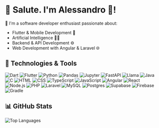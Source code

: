 # 🖖 Salute. I'm Alessandro 👾!

🤞 I'm a software developer enthusiast passionate about:
- Flutter & Mobile Development 📱
- Artificial Intelligence 🧠🤖
- Backend & API Development ⚙️
- Web Development with Angular & Laravel 🌐

## 🔧 Technologies & Tools
![Dart](https://img.shields.io/badge/-Dart-0175C2?logo=dart&logoColor=white&style=flat)
![Flutter](https://img.shields.io/badge/-Flutter-02569B?logo=flutter&logoColor=white&style=flat)
![Python](https://img.shields.io/badge/-Python-3776AB?logo=python&logoColor=white&style=flat)
![Pandas](https://img.shields.io/badge/Pandas-150458?logo=pandas&logoColor=fff)
![Jupyter](https://img.shields.io/badge/-Jupyter-F37626?logo=jupyter&logoColor=white&style=flat)
![FastAPI](https://img.shields.io/badge/-FastAPI-009688?logo=fastapi&logoColor=white&style=flat)
![Llama](https://img.shields.io/badge/Hugging%20Face-FFD21E?logo=huggingface&logoColor=000)
![Java](https://img.shields.io/badge/Java-%23ED8B00.svg?logo=openjdk&logoColor=white)
![C](https://img.shields.io/badge/-C-A8B9CC?logo=c&logoColor=white&style=flat)
![HTML](https://img.shields.io/badge/-HTML-E34F26?logo=html5&logoColor=white&style=flat)
![CSS](https://img.shields.io/badge/-CSS-1572B6?logo=css3&logoColor=white&style=flat)
![TypeScript](https://img.shields.io/badge/-TypeScript-3178C6?logo=typescript&logoColor=white&style=flat)
![JavaScript](https://img.shields.io/badge/-JavaScript-F7DF1E?logo=javascript&logoColor=black&style=flat)
![Angular](https://img.shields.io/badge/-Angular-DD0031?logo=angular&logoColor=white&style=flat)
![React](https://img.shields.io/badge/-React-61DAFB?logo=react&logoColor=white&style=flat)
![Node.js](https://img.shields.io/badge/-Node.js-339933?logo=node.js&logoColor=white&style=flat)
![PHP](https://img.shields.io/badge/-PHP-777BB4?logo=php&logoColor=white&style=flat)
![Laravel](https://img.shields.io/badge/-Laravel-FF2D20?logo=laravel&logoColor=white&style=flat)
![MySQL](https://img.shields.io/badge/MySQL-4479A1?logo=mysql&logoColor=fff)
![Postgres](https://img.shields.io/badge/Postgres-%23316192.svg?logo=postgresql&logoColor=white)
![Supabase](https://img.shields.io/badge/-Supabase-3ECF8E?logo=supabase&logoColor=white&style=flat)
![Firebase](https://img.shields.io/badge/-Firebase-FFCA28?logo=firebase&logoColor=white&style=flat)
![Gradle](https://img.shields.io/badge/-Gradle-02303A?logo=gradle&logoColor=white&style=flat)

## 📊 GitHub Stats
![Top Languages](https://github-readme-stats.vercel.app/api/top-langs/?username=Reasondro&hide=jupyter%20notebook&layout=compact&theme=radical&size_weight=0.5&count_weight=0.5)
